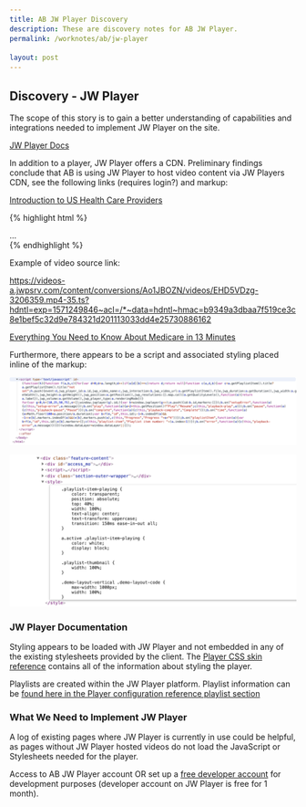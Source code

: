 ```yaml
---
title: AB JW Player Discovery
description: These are discovery notes for AB JW Player.
permalink: /worknotes/ab/jw-player

layout: post
---
```


## Discovery - JW Player

The scope of this story is to gain a better understanding of capabilities and integrations needed to implement JW Player on the site.

[JW Player Docs](https://beta-developer.jwplayer.com/jwplayer/docs)

In addition to a player, JW Player offers a CDN. Preliminary findings conclude that AB is using JW Player to host video content via JW Players CDN, see the following links (requires login?) and markup:

[Introduction to US Health Care Providers](https://www.advisory.com/research/health-care-industry-committee/members/resources/2019/introduction-to-us-health-care-providers)

{% highlight html %}
<div id="jwplayer-playlist" class="jwplayer jw-reset jw-state-idle jw-stretch-uniform jw-flag-aspect-mode jw-breakpoint-5 jw-floating-dismissible jw-flag-user-inactive" tabindex="0" aria-label="Video Player" role="application" style="width: 100%;" aria-describedby="jw-shortcuts-tooltip-explanation">...</div>
{% endhighlight %}

Example of video source link:

https://videos-a.jwpsrv.com/content/conversions/Ao1JBOZN/videos/EHD5VDzg-3206359.mp4-35.ts?hdntl=exp=1571249846~acl=/*~data=hdntl~hmac=b9349a3dbaa7f519ce3c8e1bef5c32d9e784321d201113033dd4e25730886162

[Everything You Need to Know About Medicare in 13 Minutes](https://www.advisory.com/research/health-care-industry-committee/multimedia/everything-you-need-to-know-about-medicare-in-13-minutes)

Furthermore, there appears to be a script and associated styling placed inline of the markup:

![alt text](../../assets/img/ab/ab-jw-player-inline-script.png "JW Player Inline Script in Markup")

![alt text](../../assets/img/ab/ab-jw-player-inline-style.png "JW Player Inline Style in Markup")


### JW Player Documentation

Styling appears to be loaded with JW Player and not embedded in any of the existing stylesheets provided by the client. The [Player CSS skin reference](https://beta-developer.jwplayer.com/jwplayer/docs/jw8-css-skin-reference) contains all of the information about styling the player.

Playlists are created within the JW Player platform. Playlist information can be [found here in the Player configuration reference playlist section](https://beta-developer.jwplayer.com/jwplayer/docs/jw8-player-configuration-reference#section-playlists)

### What We Need to Implement JW Player

A log of existing pages where JW Player is currently in use could be helpful, as pages without JW Player hosted videos do not load the JavaScript or Stylesheets needed for the player.

Access to AB JW Player account OR set up a [free developer account](https://www.jwplayer.com/pricing/) for development purposes (developer account on JW Player is free for 1 month).